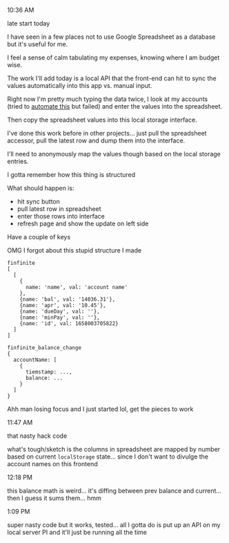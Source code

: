 10:36 AM

late start today

I have seen in a few places not to use Google Spreadsheet as a database but it's useful for me.

I feel a sense of calm tabulating my expenses, knowing where I am budget wise.

The work I'll add today is a local API that the front-end can hit to sync the values automatically into this app vs. manual input.

Right now I'm pretty much typing the data twice, I look at my accounts (tried to [automate this](https://github.com/jdc-cunningham/improved-automated-browser-finance-app-logins) but failed) and enter the values into the spreadsheet.

Then copy the spreadsheet values into this local storage interface.

I've done this work before in other projects... just pull the spreadsheet accessor, pull the latest row and dump them into the interface.

I'll need to anonymously map the values though based on the local storage entries.

I gotta remember how this thing is structured

What should happen is:

- hit sync button
- pull latest row in spreadsheet
- enter those rows into interface
- refresh page and show the update on left side

Have a couple of keys

OMG I forgot about this stupid structure I made

```
finfinite
[
  [
    {
      name: 'name', val: 'account name'
    },
    {name: 'bal', val: '14036.31'},
    {name: 'apr', val: '10.45'},
    {name: 'dueDay', val: ''},
    {name: 'minPay', val: ''},
    {name: 'id', val: 1658003705822}
  ]
]
```

```
finfinite_balance_change
{
  accountName: [
    {
      tiemstamp: ...,
      balance: ...
    }
  ]
}
```

Ahh man losing focus and I just started lol, get the pieces to work

11:47 AM

that nasty hack code

what's tough/sketch is the columns in spreadsheet are mapped by number based on current `localStorage` state... since I don't want to divulge the account names on this frontend

12:18 PM

this balance math is weird... it's diffing between prev balance and current... then I guess it sums them... hmm

1:09 PM

super nasty code but it works, tested... all I gotta do is put up an API on my local server PI and it'll just be running all the time